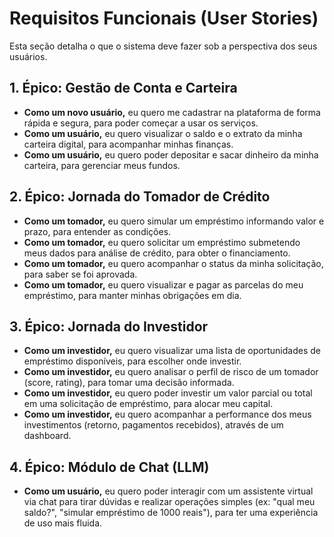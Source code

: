 # Requisitos Funcionais (User Stories)

Esta seção detalha o que o sistema deve fazer sob a perspectiva dos seus usuários.

## 1. Épico: Gestão de Conta e Carteira

-   **Como um novo usuário,** eu quero me cadastrar na plataforma de forma rápida e segura, para poder começar a usar os serviços.
-   **Como um usuário,** eu quero visualizar o saldo e o extrato da minha carteira digital, para acompanhar minhas finanças.
-   **Como um usuário,** eu quero poder depositar e sacar dinheiro da minha carteira, para gerenciar meus fundos.

## 2. Épico: Jornada do Tomador de Crédito

-   **Como um tomador,** eu quero simular um empréstimo informando valor e prazo, para entender as condições.
-   **Como um tomador,** eu quero solicitar um empréstimo submetendo meus dados para análise de crédito, para obter o financiamento.
-   **Como um tomador,** eu quero acompanhar o status da minha solicitação, para saber se foi aprovada.
-   **Como um tomador,** eu quero visualizar e pagar as parcelas do meu empréstimo, para manter minhas obrigações em dia.

## 3. Épico: Jornada do Investidor

-   **Como um investidor,** eu quero visualizar uma lista de oportunidades de empréstimo disponíveis, para escolher onde investir.
-   **Como um investidor,** eu quero analisar o perfil de risco de um tomador (score, rating), para tomar uma decisão informada.
-   **Como um investidor,** eu quero poder investir um valor parcial ou total em uma solicitação de empréstimo, para alocar meu capital.
-   **Como um investidor,** eu quero acompanhar a performance dos meus investimentos (retorno, pagamentos recebidos), através de um dashboard.

## 4. Épico: Módulo de Chat (LLM)

-   **Como um usuário,** eu quero poder interagir com um assistente virtual via chat para tirar dúvidas e realizar operações simples (ex: "qual meu saldo?", "simular empréstimo de 1000 reais"), para ter uma experiência de uso mais fluida.
